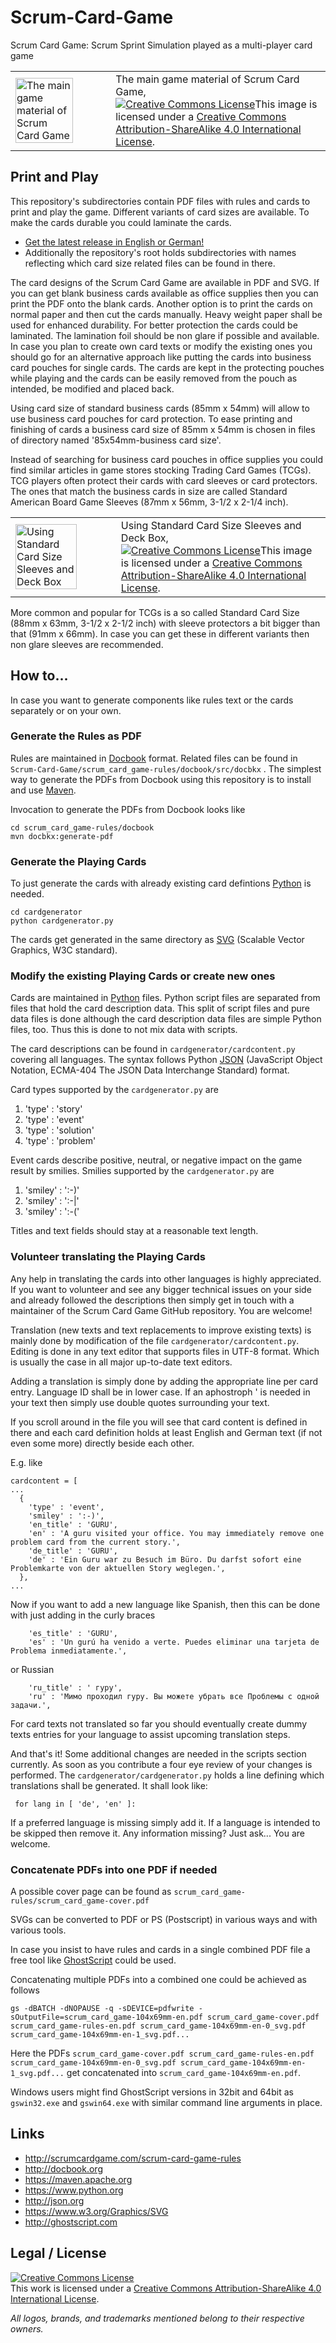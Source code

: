 # Scrum-Card-Game

Scrum Card Game: Scrum Sprint Simulation played as a multi-player card game

<table><tbody>
<tr><td><img alt='The main game material of Scrum Card Game' src='scrum_card_game-rules/docbook/src/docbkx/media/game_material_de.jpg' width='80%' /></td><td>The main game material of Scrum Card Game,<br /><a rel='license' href='http://creativecommons.org/licenses/by-sa/4.0'><img alt='Creative Commons License' style='border-width:0' src='res/cc_by_sa-88x31.png' /></a>This image is licensed under a <a rel='license' href='http://creativecommons.org/licenses/by-sa/4.0'>Creative Commons Attribution-ShareAlike 4.0 International License</a>.</td></tr>
</tbody></table>

## Print and Play

This repository's subdirectories contain PDF files with rules and
cards to print and play the game. Different variants of card
sizes are available. To make the cards durable you could laminate
the cards.

* <a href='https://github.com/OMerkel/Scrum-Card-Game/releases'>Get the latest release in English or German!</a>
* Additionally the repository's root holds subdirectories with names reflecting which card size related files can be found in there.

The card designs of the Scrum Card Game are available in PDF and SVG. If you can get blank business cards
available as office supplies then you can print the PDF onto the blank cards.
Another option is to print the cards on normal paper and then cut the cards manually. Heavy
weight paper shall be used for enhanced durability. For better protection the cards could be laminated.
The lamination foil should be non glare if possible and available. In case you plan to create own card
texts or modify the existing ones you should go for an alternative approach like putting the cards into
business card pouches for single cards. The cards are kept in the protecting pouches while playing and
the cards can be easily removed from the pouch as intended, be modified and placed back.

Using card size of standard business cards (85mm x 54mm) will allow to use business card pouches
for card protection. To ease printing and finishing of cards a business card size of
85mm x 54mm is chosen in files of directory named '85x54mm-business card size'.

Instead of searching for business card pouches in office supplies
you could find similar articles in game stores stocking Trading Card
Games (TCGs). TCG players often protect their cards with card
sleeves or card protectors. The ones that match the business cards
in size are called Standard American Board Game Sleeves
(87mm x 56mm, 3-1/2 x 2-1/4 inch).

<table><tbody>
<tr><td><img alt='Using Standard Card Size Sleeves and Deck Box' src='res/Standard Card Size Sleeves and Deck Box.jpg' width='80%' /></td><td>Using Standard Card Size Sleeves and Deck Box,<br /><a rel='license' href='http://creativecommons.org/licenses/by-sa/4.0'><img alt='Creative Commons License' style='border-width:0' src='res/cc_by_sa-88x31.png' /></a>This image is licensed under a <a rel='license' href='http://creativecommons.org/licenses/by-sa/4.0'>Creative Commons Attribution-ShareAlike 4.0 International License</a>.</td></tr>
</tbody></table>

More common and popular for TCGs is a so called Standard Card Size
(88mm x 63mm, 3-1/2 x 2-1/2 inch) with sleeve protectors a bit
bigger than that (91mm x 66mm). In case you can get these in different
variants then non glare sleeves are recommended.

## How to...

In case you want to generate components like rules text or the cards separately or on your own.

### Generate the Rules as PDF

Rules are maintained in [Docbook](http://docbook.org) format.
Related files can be found in `Scrum-Card-Game/scrum_card_game-rules/docbook/src/docbkx` .
The simplest way to generate the PDFs from Docbook using this repository is to install and use [Maven](https://maven.apache.org).

Invocation to generate the PDFs from Docbook looks like

```
cd scrum_card_game-rules/docbook
mvn docbkx:generate-pdf
```

### Generate the Playing Cards

To just generate the cards with already existing card defintions [Python](https://www.python.org) is needed.

```
cd cardgenerator
python cardgenerator.py
```

The cards get generated in the same directory as [SVG](https://www.w3.org/Graphics/SVG)
(Scalable Vector Graphics, W3C standard).

### Modify the existing Playing Cards or create new ones

Cards are maintained in [Python](https://www.python.org) files. Python script files are separated
from files that hold the card description data. This split of script files and pure data files is
done although the card description data files are simple Python files, too.
Thus this is done to not mix data with scripts.

The card descriptions can be found in `cardgenerator/cardcontent.py` covering all languages.
The syntax follows Python [JSON](http://json.org) (JavaScript Object Notation,
ECMA-404 The JSON Data Interchange Standard) format.

Card types supported by the `cardgenerator.py` are

1. 'type' : 'story'
2. 'type' : 'event'
3. 'type' : 'solution'
4. 'type' : 'problem'

Event cards describe positive, neutral, or negative impact on the game result by smilies.
Smilies supported by the `cardgenerator.py` are

1. 'smiley' : ':-)'
2. 'smiley' : ':-|'
3. 'smiley' : ':-('

Titles and text fields should stay at a reasonable text length.

### Volunteer translating the Playing Cards

Any help in translating the cards into other languages is highly appreciated. If you want
to volunteer and see any bigger technical issues on your side and already followed the
descriptions then simply get in touch with a maintainer of the Scrum Card Game GitHub
repository. You are welcome!

Translation (new texts and text replacements to improve existing texts) is mainly done by
modification of the file `cardgenerator/cardcontent.py`. Editing is done in any text
editor that supports files in UTF-8 format. Which is usually the case in all major
up-to-date text editors.

Adding a translation is simply done by adding the appropriate line per card entry.
Language ID shall be in lower case. If an aphostroph ' is needed in your text then
simply use double quotes surrounding your text.

If you scroll around in the file you will see that card content is defined in there
and each card definition holds at least English and German text (if not even some more)
directly beside each other.

E.g. like
```
cardcontent = [
...
  {
    'type' : 'event',
    'smiley' : ':-)',
    'en_title' : 'GURU',
    'en' : 'A guru visited your office. You may immediately remove one problem card from the current story.',
    'de_title' : 'GURU', 
    'de' : 'Ein Guru war zu Besuch im Büro. Du darfst sofort eine Problemkarte von der aktuellen Story weglegen.', 
  },
...
```

Now if you want to add a new language like Spanish, then this can be done with just
adding in the curly braces

```
    'es_title' : 'GURU', 
    'es' : 'Un gurú ha venido a verte. Puedes eliminar una tarjeta de Problema inmediatamente.',
```

or Russian

```
    'ru_title' : ' гуру', 
    'ru' : 'Мимо проходил гуру. Вы можете убрать все Проблемы с одной задачи.',
```

For card texts not translated so far you should eventually create dummy texts entries
for your language to assist upcoming translation steps.

And that's it! Some additional changes are needed in the scripts section currently.
As soon as you contribute a four eye review of your changes is performed.
The ```cardgenerator/cardgenerator.py``` holds a line defining which translations
shall be generated. It shall look like:

```
 for lang in [ 'de', 'en' ]:
```

If a preferred language is missing simply add it. If a language is intended to be skipped
then remove it. Any information missing? Just ask... You are welcome.

### Concatenate PDFs into one PDF if needed

A possible cover page can be found as `scrum_card_game-rules/scrum_card_game-cover.pdf`

SVGs can be converted to PDF or PS (Postscript) in various ways and with various tools.

In case you insist to have rules and cards in a single combined PDF file a free tool
like [GhostScript](http://ghostscript.com) could be used.

Concatenating multiple PDFs into a combined one could be achieved as follows

```
gs -dBATCH -dNOPAUSE -q -sDEVICE=pdfwrite -sOutputFile=scrum_card_game-104x69mm-en.pdf scrum_card_game-cover.pdf scrum_card_game-rules-en.pdf scrum_card_game-104x69mm-en-0_svg.pdf scrum_card_game-104x69mm-en-1_svg.pdf...
```

Here the PDFs `scrum_card_game-cover.pdf scrum_card_game-rules-en.pdf scrum_card_game-104x69mm-en-0_svg.pdf scrum_card_game-104x69mm-en-1_svg.pdf...` get concatenated into `scrum_card_game-104x69mm-en.pdf`.

Windows users might find GhostScript versions in 32bit and 64bit as `gswin32.exe` and `gswin64.exe` with similar command line arguments in place.

## Links

* http://scrumcardgame.com/scrum-card-game-rules
* http://docbook.org
* https://maven.apache.org
* https://www.python.org
* http://json.org
* https://www.w3.org/Graphics/SVG
* http://ghostscript.com

## Legal / License

<a rel='license' href='http://creativecommons.org/licenses/by-sa/4.0'><img alt='Creative Commons License' style='border-width:0' src='res/cc_by_sa-88x31.png' /></a><br />This work is licensed under a <a rel='license' href='http://creativecommons.org/licenses/by-sa/4.0'>Creative Commons Attribution-ShareAlike 4.0 International License</a>.

_All logos, brands, and trademarks mentioned belong to their respective owners._
